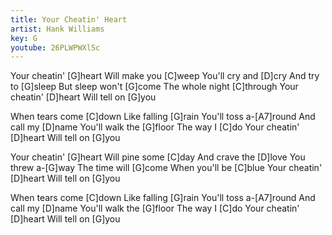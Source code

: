 ```yaml
---
title: Your Cheatin' Heart
artist: Hank Williams
key: G
youtube: 26PLWPWXlSc
---
```

Your cheatin' [G]heart
Will make you [C]weep
You'll cry and [D]cry
And try to [G]sleep
But sleep won't [G]come
The whole night [C]through
Your cheatin' [D]heart
Will tell on [G]you

When tears come [C]down
Like falling [G]rain
You'll toss a-[A7]round
And call my [D]name
You'll walk the [G]floor
The way I [C]do
Your cheatin' [D]heart
Will tell on [G]you

Your cheatin' [G]heart
Will pine some [C]day
And crave the [D]love
You threw a-[G]way
The time will [G]come
When you'll be [C]blue
Your cheatin' [D]heart
Will tell on [G]you

When tears come [C]down
Like falling [G]rain
You'll toss a-[A7]round
And call my [D]name
You'll walk the [G]floor
The way I [C]do
Your cheatin' [D]heart
Will tell on [G]you